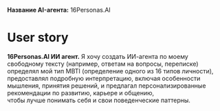 **Название AI-агента:** 16Personas.AI
# **User story**

**16Personas.AI ИИ агент.** Я хочу создать ИИ-агента по моему свободному тексту (например, ответам на вопросы, переписке) определял мой тип MBTI (определение одного из 16 типов личности), предоставлял подробную интерпретацию, включая особенности мышления, принятия решений, и предлагал персонализированные рекомендации по развитию, карьере и общению,  
чтобы лучше понимать себя и свои поведенческие паттерны.